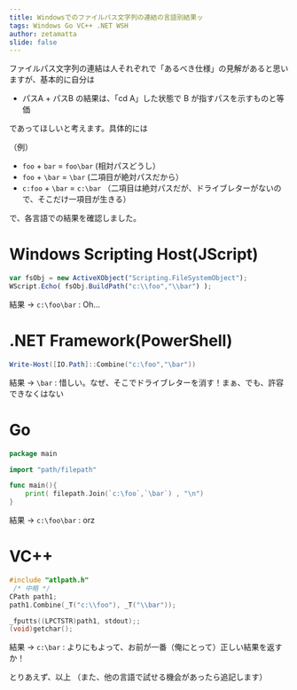 ```yaml
---
title: Windowsでのファイルパス文字列の連結の言語別結果ッ
tags: Windows Go VC++ .NET WSH
author: zetamatta
slide: false
---
```

ファイルパス文字列の連結は人それぞれで「あるべき仕様」の見解があると思いますが、基本的に自分は

- パスA + パスB の結果は、「cd A」した状態で B が指すパスを示すものと等価

であってほしいと考えます。具体的には

（例）
- `foo` + `bar` = `foo\bar` (相対パスどうし）
- `foo` + `\bar` = `\bar` (二項目が絶対パスだから）
- `c:foo` + `\bar` = `c:\bar` （二項目は絶対パスだが、ドライブレターがないので、そこだけ一項目が生きる）

で、各言語での結果を確認しました。



Windows Scripting Host(JScript)
===============================

```javascript
var fsObj = new ActiveXObject("Scripting.FileSystemObject");
WScript.Echo( fsObj.BuildPath("c:\\foo","\\bar") );
```

結果 → `c:\foo\bar` : Oh...

.NET Framework(PowerShell)
==========================

```powershell
Write-Host([IO.Path]::Combine("c:\foo","\bar"))
```

結果 → `\bar` : 惜しい。なぜ、そこでドライブレターを消す！まぁ、でも、許容できなくはない

Go
==

```go
package main

import "path/filepath"

func main(){
	print( filepath.Join(`c:\foo`,`\bar`) , "\n")
}
```

結果 → `c:\foo\bar` : orz

VC++
====

```cpp
#include "atlpath.h"
 /* 中略 */
CPath path1;
path1.Combine(_T("c:\\foo"), _T("\\bar"));

_fputts((LPCTSTR)path1, stdout);;
(void)getchar();
```

結果 → `c:\bar` : よりにもよって、お前が一番（俺にとって）正しい結果を返すか！


とりあえず、以上
（また、他の言語で試せる機会があったら追記します）

